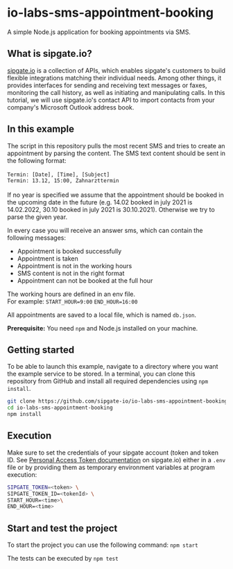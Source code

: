 # io-labs-sms-appointment-booking
A simple Node.js application for booking appointments via SMS.

## What is sipgate.io?

[sipgate.io](https://www.sipgate.io/) is a collection of APIs, which enables sipgate's customers to build flexible integrations matching their individual needs.
Among other things, it provides interfaces for sending and receiving text messages or faxes, monitoring the call history, as well as initiating and manipulating calls.
In this tutorial, we will use sipgate.io's contact API to import contacts from your company's Microsoft Outlook address book.

## In this example

The script in this repository pulls the most recent SMS and tries to create an appointment by parsing the content.
The SMS text content should be sent in the following format:</br>
</br>
```Termin: [Date], [Time], [Subject]```</br>
```Termin: 13.12, 15:00, Zahnarzttermin```</br>
</br>
If no year is specified we assume that the appointment should be booked in the upcoming date in the future (e.g. 14.02 booked in july 2021 is 14.02.2022, 30.10 booked in july 2021 is 30.10.2021).
Otherwise we try to parse the given year.

In every case you will receive an answer sms, which can contain the following messages:
- Appointment is booked successfully
- Appointment is taken
- Appointment is not in the working hours
- SMS content is not in the right format
- Appointment can not be booked at the full hour

The working hours are defined in an env file.</br>
For example:
```START_HOUR=9:00```
```END_HOUR=16:00```

All appointments are saved to a local file, which is named `db.json`.


**Prerequisite:** You need `npm` and Node.js installed on your machine.

## Getting started

To be able to launch this example, navigate to a directory where you want the example service to be stored. In a terminal, you can clone this repository from GitHub and install all required dependencies using `npm install`.

```bash
git clone https://github.com/sipgate-io/io-labs-sms-appointment-booking
cd io-labs-sms-appointment-booking
npm install
```

## Execution

Make sure to set the credentials of your sipgate account (token and token ID.
See [Personal Access Token documentation](https://www.sipgate.io/rest-api/authentication#personalAccessToken) on sipgate.io) either in a `.env` file or by providing them as temporary environment variables at program execution:

```bash
SIPGATE_TOKEN=<token> \
SIPGATE_TOKEN_ID=<tokenId> \
START_HOUR=<time>\
END_HOUR=<time>
```

## Start and test the project
To start the project you can use the following command:
`npm start`

The tests can be executed by `npm test`

